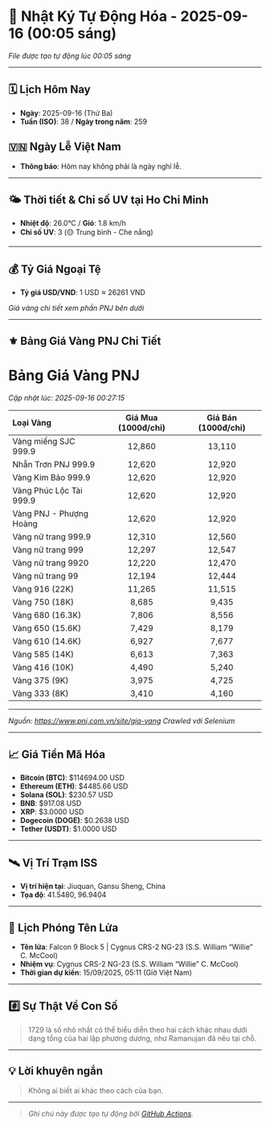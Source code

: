# 🚀 Nhật Ký Tự Động Hóa - 2025-09-16 (00:05 sáng)

*File được tạo tự động lúc 00:05 sáng*

---
<!-- CALENDAR-MODULE -->
## 🗓️ Lịch Hôm Nay
- **Ngày**: 2025-09-16 (Thứ Ba)
- **Tuần (ISO)**: 38 / **Ngày trong năm**: 259

<!-- HOLIDAY-MODULE -->
## 🇻🇳 Ngày Lễ Việt Nam
- **Thông báo**: Hôm nay không phải là ngày nghỉ lễ.

---
<!-- WEATHER-UV-MODULE -->
## 🌤️ Thời tiết & Chỉ số UV tại Ho Chi Minh
- **Nhiệt độ**: 26.0°C / **Gió**: 1.8 km/h
- **Chỉ số UV**: 3 (🟡 Trung bình - Che nắng)

---
<!-- FINANCE-MODULE -->
## 💰 Tỷ Giá Ngoại Tệ
- **Tỷ giá USD/VND**: 1 USD ≈ 26261 VND

*Giá vàng chi tiết xem phần PNJ bên dưới*

---
<!-- PNJ-GOLD-MODULE -->
## ⚜️ Bảng Giá Vàng PNJ Chi Tiết

# Bảng Giá Vàng PNJ
*Cập nhật lúc: 2025-09-16 00:27:15*

| Loại Vàng | Giá Mua (1000đ/chỉ) | Giá Bán (1000đ/chỉ) |
|:---|:---:|:---:|
| Vàng miếng SJC 999.9 | 12,860 | 13,110 |
| Nhẫn Trơn PNJ 999.9 | 12,620 | 12,920 |
| Vàng Kim Bảo 999.9 | 12,620 | 12,920 |
| Vàng Phúc Lộc Tài 999.9 | 12,620 | 12,920 |
| Vàng PNJ - Phượng Hoàng | 12,620 | 12,920 |
| Vàng nữ trang 999.9 | 12,310 | 12,560 |
| Vàng nữ trang 999 | 12,297 | 12,547 |
| Vàng nữ trang 9920 | 12,220 | 12,470 |
| Vàng nữ trang 99 | 12,194 | 12,444 |
| Vàng 916 (22K) | 11,265 | 11,515 |
| Vàng 750 (18K) | 8,685 | 9,435 |
| Vàng 680 (16.3K) | 7,806 | 8,556 |
| Vàng 650 (15.6K) | 7,429 | 8,179 |
| Vàng 610 (14.6K) | 6,927 | 7,677 |
| Vàng 585 (14K) | 6,613 | 7,363 |
| Vàng 416 (10K) | 4,490 | 5,240 |
| Vàng 375 (9K) | 3,975 | 4,725 |
| Vàng 333 (8K) | 3,410 | 4,160 |

---
*Nguồn: https://www.pnj.com.vn/site/gia-vang*
*Crawled với Selenium*

---
<!-- CRYPTO-MODULE -->
## 📈 Giá Tiền Mã Hóa
- **Bitcoin (BTC)**: $114694.00 USD
- **Ethereum (ETH)**: $4485.66 USD
- **Solana (SOL)**: $230.57 USD
- **BNB**: $917.08 USD
- **XRP**: $3.0000 USD
- **Dogecoin (DOGE)**: $0.2638 USD
- **Tether (USDT)**: $1.0000 USD

---
<!-- ISS-MODULE -->
## 🛰️ Vị Trí Trạm ISS
- **Vị trí hiện tại**: Jiuquan, Gansu Sheng, China
- **Tọa độ**: 41.5480, 96.9404

---
<!-- LAUNCH-MODULE -->
## 🚀 Lịch Phóng Tên Lửa
- **Tên lửa**: Falcon 9 Block 5 | Cygnus CRS-2 NG-23 (S.S. William “Willie” C. McCool)
- **Nhiệm vụ**: Cygnus CRS-2 NG-23 (S.S. William “Willie” C. McCool)
- **Thời gian dự kiến**: 15/09/2025, 05:11 (Giờ Việt Nam)

---
<!-- NUMBERS-MODULE -->
## #️⃣ Sự Thật Về Con Số
> 1729 là số nhỏ nhất có thể biểu diễn theo hai cách khác nhau dưới dạng tổng của hai lập phương dương, như Ramanujan đã nêu tại chỗ.

---
<!-- ADVICE-MODULE -->
## 💡 Lời khuyên ngắn
> Không ai biết ai khác theo cách của bạn.

---
<!-- FOOTER-MODULE -->
> *Ghi chú này được tạo tự động bởi [GitHub Actions](https://github.com/features/actions).*
